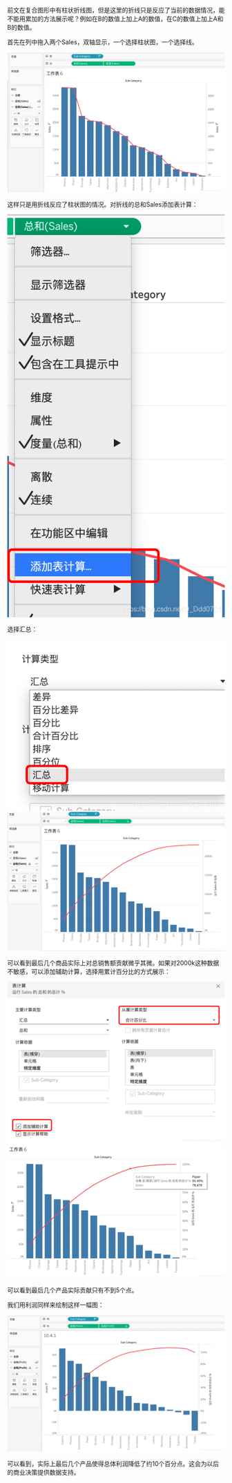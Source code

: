 前文在复合图形中有柱状折线图，但是这里的折线只是反应了当前的数据情况，能不能用累加的方法展示呢？例如在B的数值上加上A的数值，在C的数值上加上A和B的数值。

首先在列中拖入两个Sales，双轴显示，一个选择柱状图，一个选择线。

![img.png](img.png)

这样只是用折线反应了柱状图的情况。对折线的总和Sales添加表计算：

![img_1.png](img_1.png)

选择汇总：

![img_2.png](img_2.png)
![img_3.png](img_3.png)

可以看到最后几个商品实际上对总销售额贡献微乎其微。如果对2000k这种数据不敏感，可以添加辅助计算，选择用累计百分比的方式展示：

![img_4.png](img_4.png)
![img_5.png](img_5.png)

可以看到最后几个产品实际贡献只有不到5个点。

我们用利润同样来绘制这样一幅图：

![img_6.png](img_6.png)

可以看到，实际上最后几个产品使得总体利润降低了约10个百分点。这会为以后的商业决策提供数据支持。
